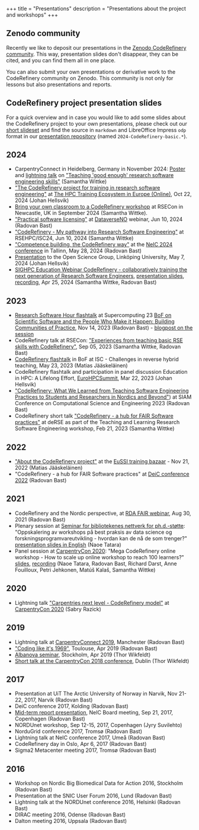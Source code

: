 +++
title = "Presentations"
description = "Presentations about the project and workshops"
+++


<div class="uk-background-primary uk-light uk-padding uk-panel">

## Zenodo community

Recently we like to deposit our presentations in the [Zenodo CodeRefinery
community](https://zenodo.org/communities/coderefinery/).  This way,
presentation slides don't disappear, they can be cited, and you can find them
all in one place.

You can also submit your own presentations or derivative work to the CodeRefinery community on Zenodo.
This community is not only for lessons but also presentations and reports.

</div>


## CodeRefinery project presentation slides

For a quick overview and in case you would like to add some slides about the CodeRefinery project to your own presentations, 
please check out our [short slideset](https://cicero.xyz/v3/remark/0.14.0/github.com/coderefinery/presentations/main/2024-CodeRefinery-basic.md/) 
and find the source in `markdown` and LibreOffice Impress `odp` format in our 
[presentation repository](https://github.com/coderefinery/presentations) (named `2024-CodeRefinery-basic.*`).

## 2024

- CarpentryConnect in Heidelberg, Germany in November 2024: [Poster](https://github.com/coderefinery/posters/blob/main/2024_CarpentryCon.pdf)
  and [lightning talk](https://github.com/coderefinery/presentations/blob/main/2024-CarpentryCon.pdf) on ["Teaching 'good enough' research software engineering skills"](https://doi.org/10.5281/zenodo.14739411) (Samantha Wittke)
- ["The CodeRefinery project for training in research software engineering"](https://cicero.xyz/v3/remark/0.14.0/github.com/coderefinery/presentations/main/2024-hpc-train-ecosystem-europe.md/)
  at [The HPC Training Ecosystem in Europe (Online)](https://enccs.se/news/2024/10/the-hpc-training-ecosystem-in-europe/),
  Oct 22, 2024 (Johan Hellsvik)
- [Bring your own classroom to a CodeRefinery workshop](https://zenodo.org/records/13625954) at RSECon in Newcastle, UK in September 2024 (Samantha Wittke).
- ["Practical software licensing"](https://zenodo.org/records/11554001) at [DataverseNO](https://dataverse.no/) webinar,
  Jun 10, 2024 (Radovan Bast)
- ["CodeRefinery - My pathway into Research Software Engineering"](https://zenodo.org/records/11204358)
  at RSEHPC/ISC24, Jun 10, 2024 (Samantha Wittke)
- ["Competence building, the CodeRefinery way"](https://zenodo.org/records/11317382)
  at the [NeIC 2024 conference](https://indico.neic.no/event/259/)
  in Tallinn, May 28, 2024 (Radovan Bast)
- [Presentation](https://cicero.xyz/v3/remark/0.14.0/github.com/coderefinery/presentations/main/2024-liu-org.md/)
  to the Open Science Group, Linköping University, May 7, 2024 (Johan Hellsvik)
- [SIGHPC Education Webinar CodeRefinery - collaboratively training the next generation of Research Software Engineers](https://sighpceducation.acm.org/events/code_refinery/),
  [presentation slides](https://zenodo.org/records/11065411),
  [recording](https://youtu.be/q4WXp89SSQI),
  Apr 25, 2024 (Samantha Wittke, Radovan Bast)


## 2023

- [Research Software Hour flashtalk](https://zenodo.org/records/10126375) at Supercomputing 23
  [BoF on Scientific Software and the People Who Make it Happen: Building Communities of Practice](https://betterscientificsoftware.github.io/swe-cse-bof/2023-11-sc23-bof/),
  Nov 14, 2023 (Radovan Bast) - [blogpost on the session](https://bssw.io/blog_posts/reflecting-on-our-community-the-sc23-bof-on-scientific-software-and-the-people-who-make-it-happen-building-communities-of-practice)
- CodeRefinery talk at RSECon:
  ["Experiences from teaching basic RSE skills with CodeRefinery"](https://zenodo.org/records/8317155), Sep 05, 2023 (Samantha Wittke, Radovan Bast)
- [CodeRefinery flashtalk](https://cicero.xyz/v3/remark/0.14.0/github.com/coderefinery/presentations/main/2023-ISC-lightning_WS-challenges.md/)
  in BoF at ISC - Challenges in reverse hybrid teaching, May 23, 2023 (Matias Jääskeläinen)
- CodeRefinery flashtalk and participation in panel discussion Education in HPC: A Lifelong Effort,
  [EuroHPCSummit](https://www.eurohpcsummit.eu/), Mar 22, 2023 (Johan Hellsvik)
- ["CodeRefinery: What We Learned from Teaching Software Engineering Practices to Students and Researchers in Nordics and Beyond"](https://doi.org/10.6084/m9.figshare.22191292.v1))
  at SIAM Conference on Computational Science and Engineering 2023 (Radovan Bast)
- CodeRefinery short talk
  ["CodeRefinery - a hub for FAIR Software practices"](https://cicero.xyz/v3/remark/0.14.0/github.com/coderefinery/presentations/main/2023-derse.md/)
  at deRSE as part of the Teaching and Learning Research Software Engineering workshop, Feb 21, 2023 (Samantha Wittke)


## 2022

- ["About the CodeRefinery project"](https://doi.org/10.5446/60140) at the
  [EuSSI training bazaar](https://eussi.org/bazaar/) - Nov 21, 2022 (Matias Jääskeläinen)
- "CodeRefinery - a hub for FAIR Software practices" at
  [DeiC conference 2022](https://www.deic.dk/en/conference/2022/program-day-1) (Radovan Bast)


## 2021

- CodeRefinery and the Nordic perspective, at
  [RDA FAIR webinar](https://rda-software-webinar.readthedocs.io/), Aug 30, 2021 (Radovan Bast)
- Plenary session at
  [Seminar for bibliotekenes nettverk for ph.d.-støtte](https://www.phdontrack.net/nettverk/seminar/2021/program_final.pdf):
  "Oppskalering av workshops på best praksis av data science og forskningsprogramvareutvikling - hvordan kan de nå de som trenger?"
  [presentation slides in English](https://www.phdontrack.net/nettverk/seminar/2021/tatara.pdf)
  (Naoe Tatara)
- Panel session at [CarpentryCon 2020](https://2020.carpentrycon.org/schedule/#session-32):
  "Mega CodeRefinery online workshop - How to scale up online workshop to reach 100 learners?"
  [slides](https://cicero.xyz/v3/remark/0.14.0/github.com/coderefinery/carpentrycon-2020/master/slides.md/),
  [recording](https://www.youtube.com/watch?v=r-5RsQqNInY)
  (Naoe Tatara, Radovan Bast, Richard Darst, Anne Fouilloux, Petri Jehkonen, Matúš Kalaš, Samantha Wittke)


## 2020

- Lightning talk ["Carpentries next level - CodeRefinery model"](https://sabryr.github.io/HPC-Carpentry-talk/)
  at [CarpentryCon 2020](https://2020.carpentrycon.org/schedule/) (Sabry Razick)


## 2019

- Lightning talk at [CarpentryConnect 2019](https://software.ac.uk/ccmcr19/programme/posters-lightning-talks), Manchester (Radovan Bast)
- ["Coding like it's 1969"](https://cicero.xyz/v3/remark/0.14.0/github.com/bast/talk-coding-like-1969/master/talk.md/),
  Toulouse, Apr 2019 (Radovan Bast)
- [Albanova seminar](http://cicero.xyz/v2/remark/github/wikfeldt/longtalk-coderefinery/master/talk.md/),
  Stockholm, Apr 2019 (Thor Wikfeldt)
- [Short talk at the CarpentryCon 2018 conference](http://cicero.xyz/v2/remark/github/wikfeldt/shorttalk-coderefinery/master/talk.md/),
  Dublin (Thor Wikfeldt)


## 2017

- Presentation at UiT The Arctic University of Norway in Narvik, Nov 21-22, 2017, Narvik (Radovan Bast)
- DeiC conference 2017, Kolding (Radovan Bast)
- [Mid-term report presentation](https://cicero.xyz/v3/remark/0.14.0/github.com/coderefinery/reports/main/mid-term.md/),
  NeIC Board meeting, Sep 21, 2017, Copenhagen (Radovan Bast)
- NORDUnet workshop, Sep 12-15, 2017, Copenhagen (Jyry Suvilehto)
- NorduGrid conference 2017, Tromsø (Radovan Bast)
- Lightning talk at NeIC conference 2017, Umeå (Radovan Bast)
- CodeRefinery day in Oslo, Apr 6, 2017 (Radovan Bast)
- Sigma2 Metacenter meeting 2017, Tromsø (Radovan Bast)


## 2016

- Workshop on Nordic Big Biomedical Data for Action 2016, Stockholm (Radovan Bast)
- Presentation at the SNIC User Forum 2016, Lund (Radovan Bast)
- Lightning talk at the NORDUnet conference 2016, Helsinki (Radovan Bast)
- DIRAC meeting 2016, Odense (Radovan Bast)
- Dalton meeting 2016, Uppsala (Radovan Bast)
